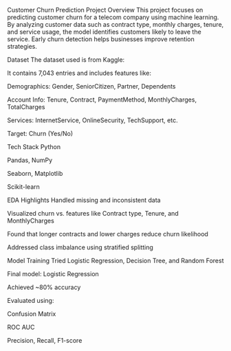 Customer Churn Prediction
Project Overview
This project focuses on predicting customer churn for a telecom company using machine learning. By analyzing customer data such as contract type, monthly charges, tenure, and service usage, the model identifies customers likely to leave the service. Early churn detection helps businesses improve retention strategies.

Dataset
The dataset used is from Kaggle:

It contains 7,043 entries and includes features like:

Demographics: Gender, SeniorCitizen, Partner, Dependents

Account Info: Tenure, Contract, PaymentMethod, MonthlyCharges, TotalCharges

Services: InternetService, OnlineSecurity, TechSupport, etc.

Target: Churn (Yes/No)

Tech Stack
Python 

Pandas, NumPy

Seaborn, Matplotlib

Scikit-learn

EDA Highlights
Handled missing and inconsistent data

Visualized churn vs. features like Contract type, Tenure, and MonthlyCharges

Found that longer contracts and lower charges reduce churn likelihood

Addressed class imbalance using stratified splitting

Model Training
Tried Logistic Regression, Decision Tree, and Random Forest

Final model: Logistic Regression

Achieved ~80% accuracy

Evaluated using:

Confusion Matrix

ROC AUC

Precision, Recall, F1-score
